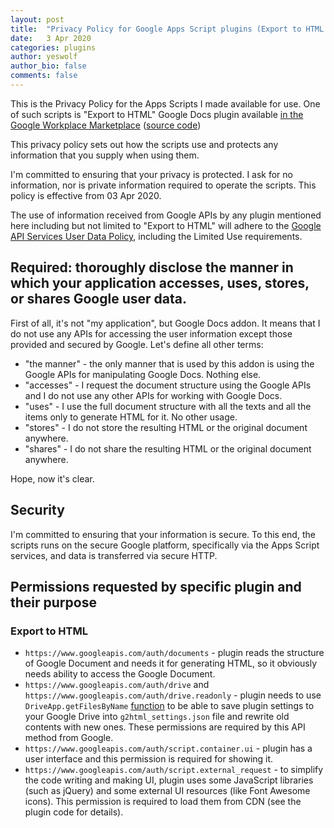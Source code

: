 ```yaml
---
layout: post
title:  "Privacy Policy for Google Apps Script plugins (Export to HTML and others)"
date:   3 Apr 2020
categories: plugins
author: yeswolf
author_bio: false
comments: false
---
```


This is the Privacy Policy for the Apps Scripts I made available for use. One of such scripts is "Export to HTML" Google Docs plugin available [in the Google Workplace Marketplace](https://gsuite.google.com/marketplace/app/export_to_html/807648787184) ([source code](https://github.com/yeswolf/G2HTML))

This privacy policy sets out how the scripts use and protects any information that you supply when using them.

I'm committed to ensuring that your privacy is protected. I ask for no information, nor is private information required to operate the scripts. This policy is effective from 03 Apr 2020.

The use of information received from Google APIs by any plugin mentioned here including but not limited to "Export to HTML" will adhere to the [Google API Services User Data Policy](https://developers.google.com/terms/api-services-user-data-policy#additional_requirements_for_specific_api_scopes), including the Limited Use requirements.

## Required: thoroughly disclose the manner in which your application accesses, uses, stores, or shares Google user data.

First of all, it's not "my application", but Google Docs addon. It means that I do not use any APIs for accessing the user information except those provided and secured by Google. Let's define all other terms:

* "the manner" - the only manner that is used by this addon is using the Google APIs for manipulating Google Docs. Nothing else. 
* "accesses" - I request the document structure using the Google APIs and I do not use any other APIs for working with Google Docs. 
* "uses" - I use the full document structure with all the texts and all the items only to generate HTML for it. No other usage. 
* "stores" - I do not store the resulting HTML or the original document anywhere. 
* "shares" - I do not share the resulting HTML or the original document anywhere. 

Hope, now it's clear. 

## Security

I'm committed to ensuring that your information is secure. To this end, the scripts runs on the secure Google platform, specifically via the Apps Script services, and data is transferred via secure HTTP.

## Permissions requested by specific plugin and their purpose

### Export to HTML

- ```https://www.googleapis.com/auth/documents``` - plugin reads the structure of Google Document and needs it for generating HTML, so it obviously needs ability to access the Google Document. 
- ```https://www.googleapis.com/auth/drive``` and ```https://www.googleapis.com/auth/drive.readonly``` - plugin needs to use ```DriveApp.getFilesByName``` [function](https://developers.google.com/apps-script/reference/drive/drive-app#getFilesByName(String)) to be able to save plugin settings to your Google Drive into ```g2html_settings.json``` file and rewrite old contents with new ones. These permissions are required by this API method from Google. 
- ```https://www.googleapis.com/auth/script.container.ui``` - plugin has a user interface and this permission is required for showing it. 
- ```https://www.googleapis.com/auth/script.external_request``` - to simplify the code writing and making UI, plugin uses some JavaScript libraries (such as jQuery) and some external UI resources (like Font Awesome icons). This permission is required to load them from CDN (see the plugin code for details).